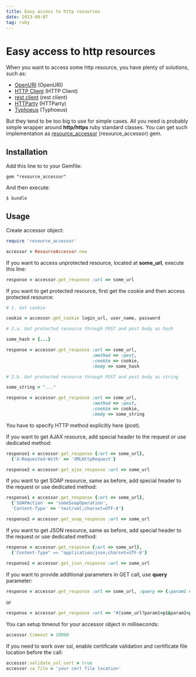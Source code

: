 ```yaml
---
title: Easy access to http resources
date: 2013-09-07
tag: ruby
---
```


# Easy access to http resources

When you want to access some http resource, you have plenty of solutions, such as:

* [OpenURI] (OpenURI)
* [HTTP Client] (HTTP Client)
* [rest client] (rest client)
* [HTTParty] (HTTParty)
* [Typhoeus] (Typhoeus)

But they tend to be too big to use for simple cases. All you need is probably simple wrapper
around **http/https** ruby standard classes. You can get such implementation as
[resource_accessor] (resource_accessor) gem.

## Installation

Add this line to to your Gemfile:

    gem "resource_accessor"

And then execute:

    $ bundle

## Usage

Create accessor object:

```ruby
require 'resource_accessor'

accessor = ResourceAccessor.new
```

If you want to access unprotected resource, located at **some_url**, execute this line:

```ruby
response = accessor.get_response :url => some_url
```

If you want to get protected resource, first get the cookie and then access protected resource:

```ruby
# 1. Get cookie

cookie = accessor.get_cookie login_url, user_name, password

# 2.a. Get protected resource through POST and post body as hash

some_hash = {...}

response = accessor.get_response :url => some_url,
                                 :method => :post,
                                 :cookie => cookie,
                                 :body => some_hash

# 2.b. Get protected resource through POST and post body as string

some_string = "..."

response = accessor.get_response :url => some_url,
                                 :method => :post,
                                 :cookie => cookie,
                                 :body => some_string
```
You have to specify HTTP method explicitly here (post).

If you want to get AJAX resource, add special header to the request or
use dedicated method:

```ruby
response1 = accessor.get_response {:url => some_url},
  {'X-Requested-With' => 'XMLHttpRequest'}

response2 = accessor.get_ajax_response :url => some_url
```

If you want to get SOAP resource, same as before, add special header to the request
or use dedicated method:

```ruby
response1 = accessor.get_response {:url => some_url},
  {'SOAPAction' => 'someSoapOperation',
  'Content-Type' => 'text/xml;charset=UTF-8'}

response2 = accessor.get_soap_response :url => some_url
```

If you want to get JSON resource, same as before, add special header to the request
or use dedicated method:

```ruby
response = accessor.get_response {:url => some_url},
  {'Content-Type" => "application/json;charset=UTF-8'}

response2 = accessor.get_json_response :url => some_url
```

If you want to provide additional parameters in GET call, use **query** parameter:

```ruby
response = accessor.get_response :url => some_url, :query => {:param1 => 'p1', :param2 => 'p2'}
```

or

```ruby
response = accessor.get_response :url => "#{some_url?param1=p1&param2=p2}"
```

You can setup timeout for your accessor object in milliseconds:

```ruby
accessor.timeout = 10000
```

If you need to work over ssl, enable certificate validation and certificate file location
 before the call:

```ruby
accessor.validate_ssl_cert = true
accessor.ca_file = 'your cert file location'
```

[OpenURI]: http://www.ruby-doc.org/stdlib-1.9.3/libdoc/open-uri/rdoc/OpenURI.html
[HTTP Client]: https://github.com/nahi/httpclient
[rest client]: https://github.com/adamwiggins/rest-client
[HTTParty]: https://github.com/jnunemaker/httparty
[Typhoeus]: https://github.com/typhoeus/typhoeus
[resource_accessor]: https://github.com/shvets/resource_accessor
